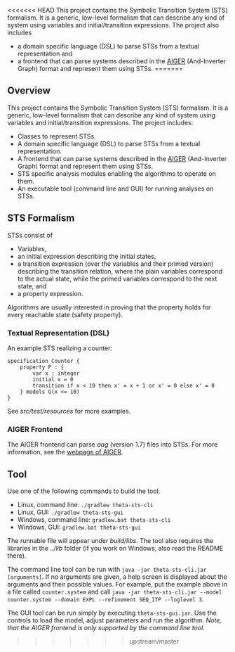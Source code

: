 <<<<<<< HEAD
This project contains the Symbolic Transition System (STS) formalism. It is a generic, low-level formalism that can describe any kind of system using variables and initial/transition expressions. The project also includes

* a domain specific language (DSL) to parse STSs from a textual representation and
* a frontend that can parse systems described in the [AIGER](http://fmv.jku.at/aiger/) (And-Inverter Graph) format and represent them using STSs.
=======
## Overview

This project contains the Symbolic Transition System (STS) formalism. It is a generic, low-level formalism that can describe any kind of system using variables and initial/transition expressions. The project includes:

* Classes to represent STSs.
* A domain specific language (DSL) to parse STSs from a textual representation.
* A frontend that can parse systems described in the [AIGER](http://fmv.jku.at/aiger/) (And-Inverter Graph) format and represent them using STSs.
* STS specific analysis modules enabling the algorithms to operate on them.
* An executable tool (command line and GUI) for running analyses on STSs.

## STS Formalism

STSs consist of

* Variables,
* an initial expression describing the initial states,
* a transition expression (over the variables and their primed version) describing the transition relation, where the plain variables correspond to the actual state, while the primed variables correspond to the next state, and
* a property expression.

Algorithms are usually interested in proving that the property holds for every reachable state (safety property).

### Textual Representation (DSL)

An example STS realizing a counter:

```
specification Counter {
    property P : {	
        var x : integer
        initial x = 0
        transition if x < 10 then x' = x + 1 or x' = 0 else x' = 0
    } models G(x <= 10)
}
```

See _src/test/resources_ for more examples.

### AIGER Frontend

The AIGER frontend can parse _aag_ (version 1.7) files into STSs. For more information, see the [webpage of AIGER](http://fmv.jku.at/aiger/).

## Tool

Use one of the following commands to build the tool.

- Linux, command line: `./gradlew theta-sts-cli`
- Linux, GUI: `./gradlew theta-sts-gui`
- Windows, command line: `gradlew.bat theta-sts-cli`
- Windows, GUI: `gradlew.bat theta-sts-gui`

The runnable file will appear under _build/libs_. The tool also requires the libraries in the _../lib_ folder (if you work on Windows, also read the README there).

The command line tool can be run with `java -jar theta-sts-cli.jar [arguments]`. If no arguments are given, a help screen is displayed about the arguments and their possible values. For example, put the example above in a file called `counter.system` and call `java -jar theta-sts-cli.jar --model counter.system --domain EXPL --refinement SEQ_ITP --loglevel 3`.

The GUI tool can be run simply by executing `theta-sts-gui.jar`. Use the controls to load the model, adjust parameters and run the algorithm. _Note, that the AIGER frontend is only supported by the command line tool._
>>>>>>> upstream/master
